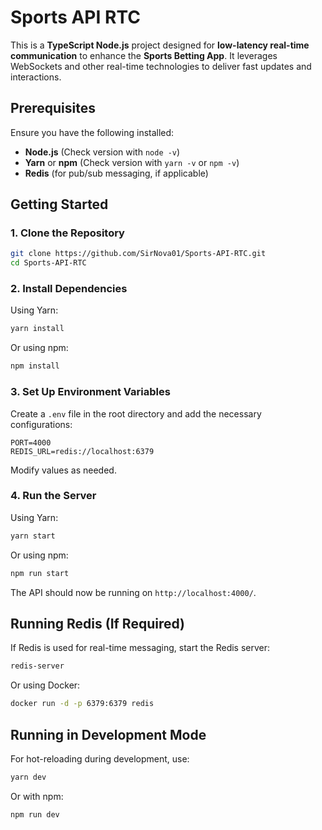 # Sports API RTC

This is a **TypeScript Node.js** project designed for **low-latency real-time communication** to enhance the **Sports Betting App**. It leverages WebSockets and other real-time technologies to deliver fast updates and interactions.

## Prerequisites
Ensure you have the following installed:
- **Node.js** (Check version with `node -v`)
- **Yarn** or **npm** (Check version with `yarn -v` or `npm -v`)
- **Redis** (for pub/sub messaging, if applicable)

## Getting Started
### 1. Clone the Repository
```sh
git clone https://github.com/SirNova01/Sports-API-RTC.git
cd Sports-API-RTC
```

### 2. Install Dependencies
Using Yarn:
```sh
yarn install
```
Or using npm:
```sh
npm install
```

### 3. Set Up Environment Variables
Create a `.env` file in the root directory and add the necessary configurations:
```
PORT=4000
REDIS_URL=redis://localhost:6379
```
Modify values as needed.

### 4. Run the Server
Using Yarn:
```sh
yarn start
```
Or using npm:
```sh
npm run start
```
The API should now be running on `http://localhost:4000/`.

## Running Redis (If Required)
If Redis is used for real-time messaging, start the Redis server:
```sh
redis-server
```
Or using Docker:
```sh
docker run -d -p 6379:6379 redis
```

## Running in Development Mode
For hot-reloading during development, use:
```sh
yarn dev
```
Or with npm:
```sh
npm run dev
```
